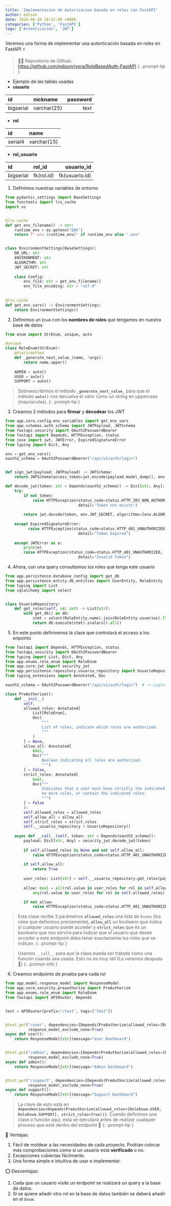 ```yaml
---
title: 'Implementacion de Autorizacion basada en roles con FastAPI'
author: edison
date: 2024-06-26 18:51:00 +0800
categories: ['Python', 'FastAPI']
tags: ['Autenticación', 'JWT']
---
```


Veremos una forma de implementar una autenticación basada en roles en FastAPI ⚡


> 🐱‍💻 Repositorio de Github: <https://github.com/edisonrivera/RoleBasedAuth-FastAPI>
{: .prompt-tip }

- Ejemplo de las tablas usadas
- **usuario**

| id           | nickname     | password |
| :----------- | :------------| ------:  |
| bigserial    | varchar(25)  | text     |

- **rol**

| id        | name         |
| :---------| :------------|
| serial4   | varchar(15)  |

- **rol_usuario**

| id           | rol_id     | usuario_id     |
| :----------- | :----------| ------------:  |
| bigserial    | fk(rol.id) | fk(usuario.id) |

1. Definimos nuestras variables de entorno

```python
from pydantic_settings import BaseSettings
from functools import lru_cache
import os


@lru_cache
def get_env_filename() -> str:
    runtime_env = os.getenv("ENV")
    return f".env.{runtime_env}" if runtime_env else ".env"


class EnvironmentSettings(BaseSettings):
    DB_URL: str
    ENVIRONMENT: str
    ALGORITHM: str
    JWT_SECRET: str
    
    class Config:
        env_file: str = get_env_filename()
        env_file_encoding: str = "utf-8"
        
        
@lru_cache
def get_env_vars() -> EnvironmentSettings:
    return EnvironmentSettings()
```


2. Definimos un `Enum` con los **nombres de roles** que tengamos en nuestra base de datos

```python
from enum import StrEnum, unique, auto

@unique
class RoleEnum(StrEnum):
    @staticmethod
    def _generate_next_value_(name, *args):
        return name.upper()
    
    ADMIN = auto()
    USER = auto()
    SUPPORT = auto()
```

> Sobreescribimos el método **`_generate_next_value_`** para que el método **`auto()`** nos devuelva el valor como un string en uppercase (mayúsculas).
{: .prompt-tip }


3. Creamos 2 métodos para **firmar** y **decodear** los JWT

```python
from app.core.config.env_variables import get_env_vars
from app.schemas.auth_schema import JWTPayload, JWTSchema
from fastapi.security import OAuth2PasswordBearer
from fastapi import Depends, HTTPException, status
from jose import jwt, JWTError, ExpiredSignatureError
from typing import Dict, Any

env = get_env_vars()
oauth2_schema = OAuth2PasswordBearer("/api/v1/auth/login")


def sign_jwt(payload: JWTPayload) -> JWTSchema:
    return JWTSchema(access_token=jwt.encode(payload.model_dump(), env.JWT_SECRET, algorithm=env.ALGORITHM))

def decode_jwt(token: str = Depends(oauth2_schema)) -> Dict[str, Any]:
    try:
        if not token:
            raise HTTPException(status_code=status.HTTP_203_NON_AUTHORITATIVE_INFORMATION, 
                                detail="Token not exists")
            
        return jwt.decode(token, env.JWT_SECRET, algorithms=[env.ALGORITHM])
        
    except ExpiredSignatureError:
          raise HTTPException(status_code=status.HTTP_401_UNAUTHORIZED, 
                                detail="Token Expired")      
            
    except JWTError as e:
        print(e)
        raise HTTPException(status_code=status.HTTP_401_UNAUTHORIZED, 
                                detail="Invalid Token")
```

4. Ahora, con una query consultamos los roles que tenga este usuario

```python
from app.persistence.database_config import get_db
from app.persistence.entity.db_entities import UserEntity, RoleEntity
from typing import List
from sqlalchemy import select


class UsuarioRepository:
    def get_roles(self, id: int) -> List[str]:
        with get_db() as db:
            stmt = select(RoleEntity.name).join(RoleEntity.usuarios).filter(UserEntity.id == id)
            return db.execute(stmt).scalars().all()
```


5. En este punto definiremos la clase que controlará el acceso a los enpoints

```python
from fastapi import Depends, HTTPException, status
from fastapi.security import OAuth2PasswordBearer
from typing import List, Dict, Any
from app.enums.role_enum import RoleEnum
from app.core.jwt import security_jwt
from app.persistence.repository.usuario_repository import UsuarioRepository
from typing_extensions import Annotated, Doc

oauth2_schema = OAuth2PasswordBearer("/api/v1/auth/login")  # -> Login de nuestra API

class PreAuthorize():    
    def __init__(
        self, 
        allowed_roles: Annotated[
            List[RoleEnum], 
            Doc(
                """
                List of roles, indicate which roles are authorized.
                """
            )
        ] = None,
        allow_all: Annotated[
            bool, 
            Doc("""
                Boolean indicating all roles are authorized.
                """)
        ] = False, 
        strict_roles: Annotated[
            bool, 
            Doc("""
                Indicates that a user must have strictly the indicated roles, 
                no more roles, or contain the indicated roles.
                """)
        ] = False
        ):
        self.allowed_roles = allowed_roles
        self.allow_all = allow_all
        self.strict_roles = strict_roles
        self.__usuario_repository = UsuarioRepository()
        
    async def __call__(self, token: str = Depends(oauth2_schema)):
        payload: Dict[str, Any] = security_jwt.decode_jwt(token)
        
        if self.allowed_roles is None and not self.allow_all:
            raise HTTPException(status_code=status.HTTP_401_UNAUTHORIZED, detail="Nobody can access")
        
        if self.allow_all:
            return True
        
        user_roles: List[str] = self.__usuario_repository.get_roles(payload.get("id"))
        
        allow: bool = all(rol.value in user_roles for rol in self.allowed_roles) if self.strict_roles else \
            any(rol.value in user_roles for rol in self.allowed_roles)

        if not allow:
            raise HTTPException(status_code=status.HTTP_401_UNAUTHORIZED, detail="You can't access")
```

> Esta clase recibe 3 parámetros **`allowed_roles`** una lista de `Enums` (los roles que definimos previamente), **`allow_all`** un booleano que indica 
> si cualquier usuario puede acceder y **`strict_roles`** que es un booleano que nos servirá para indicar que el usuario que desee acceder a este endpoint deba tener
> exactamente los roles que se indican.
{: .prompt-tip }


> Usamos `__call__` para que la clase pueda ser tratada como una función cuando sea usada. Esto no es muy útil (Lo veremos después 👀)
{: .prompt-info }

6. Creamos endpoints de prueba para cada rol

```python
from app.model.response_model import ResponseModel
from app.core.security.preauthorize import PreAuthorize
from app.enums.role_enum import RoleEnum
from fastapi import APIRouter, Depends


test = APIRouter(prefix="/test", tags=["Test"])


@test.get("/user", dependencies=[Depends(PreAuthorize(allowed_roles=[RoleEnum.USER, RoleEnum.SUPPORT], strict_roles=True))], response_model=ResponseModel[str],
          response_model_exclude_none=True)
async def user():
    return ResponseModel[str](message="User Dashboard")


@test.get("/admin", dependencies=[Depends(PreAuthorize(allowed_roles=[RoleEnum.ADMIN]))], response_model=ResponseModel[str],
          response_model_exclude_none=True)
async def admin():
    return ResponseModel[str](message="Admin Dashboard")


@test.get("/support", dependencies=[Depends(PreAuthorize(allowed_roles=[RoleEnum.SUPPORT]))], response_model=ResponseModel[str],
          response_model_exclude_none=True)
async def support():
    return ResponseModel[str](message="Support Dashboard")
```

> La clave de esto está en **`dependencies=Depends(PreAuthorize(allowed_roles=[RoleEnum.USER, RoleEnum.SUPPORT], strict_roles=True))]`**. Cuando definimos una clase o función aquí, esta se ejecutará antes de realizar cualquier proceso que esté dentro del endpoint 💪
{: .prompt-tip }


🌟 Ventajas:
1. Fácil de moldear a las necesidades de cada proyecto. Podrían colocar más comprobaciones como si un usuario está **verificado** o no.
2. Excepciones cubiertas fácilmente.
3. Una forma simple e intuitiva de usar e implementar.

⭕ Desventajas:
1. Cada que un usuario visite un endpoint se realizará un query a la base de datos.
2. Si se quiere añadir otro rol en la base de datos también se deberá añadir en el `Enum`.